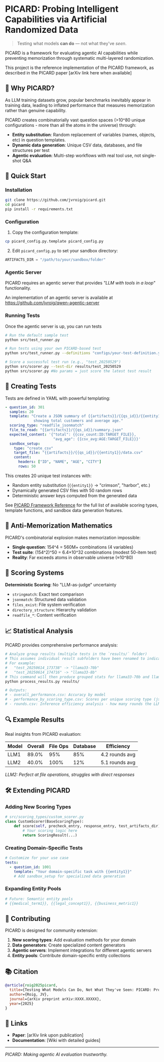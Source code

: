 # PICARD: Probing Intelligent Capabilities via Artificial Randomized Data

> Testing what models **can do** — not what they've *seen*.

PICARD is a framework for evaluating agentic AI capabilities while preventing memorization through systematic multi-layered randomization. 

This project is the reference implementation of the PICARD framework, as described in the PICARD paper [arXiv link here when available]

## 🎯 Why PICARD?

As LLM training datasets grow, popular benchmarks inevitably appear in training data, leading to inflated performance that measures memorization rather than genuine capability.

PICARD creates combinatorially vast question spaces (>10^80 unique configurations - more than all the atoms in the universe) through:
- **Entity substitution**: Random replacement of variables (names, objects, etc) in question templates.
- **Dynamic data generation**: Unique CSV data, databases, and file structures per test
- **Agentic evaluation**: Multi-step workflows with real tool use, not single-shot Q&A

## 🚀 Quick Start

### Installation

```bash
git clone https://github.com/jvroig/picard.git
cd picard
pip install -r requirements.txt
```

### Configuration

1. Copy the configuration template:
```bash
cp picard_config.py.template picard_config.py
```

2. Edit `picard_config.py` to set your sandbox directory:
```python
ARTIFACTS_DIR = "/path/to/your/sandbox/folder"
```
### Agentic Server
PICARD requires an agentic server that provides *"LLM with tools in a loop"* functionality. 

An implementation of an agentic server is available at https://github.com/jvroig/qwen-agentic-server

### Running Tests
Once the agentic server is up, you can run tests


```bash
# Run the default sample test
python src/test_runner.py

# Run tests using your own PICARD-based test
python src/test_runner.py --definitions "configs/your-test-definition.yml"

# Score a successful test run (e.g., "test_20250529")
python src/scorer.py --test-dir results/test_20250529 
python src/scorer.py #No params = just score the latest test result
```

## 📝 Creating Tests

Tests are defined in YAML with powerful templating:

```yaml
- question_id: 301
  samples: 20
  template: "Create a JSON summary of {{artifacts}}/{{qs_id}}/{{entity1}}/data.csv 
             showing total customers and average age."
  scoring_type: "readfile_jsonmatch"
  file_to_read: "{{artifacts}}/{{qs_id}}/summary.json"
  expected_content: '{"total": {{csv_count:ID:TARGET_FILE}}, 
                      "avg_age": {{csv_avg:AGE:TARGET_FILE}}}'
  sandbox_setup:
    type: "create_csv"
    target_file: "{{artifacts}}/{{qs_id}}/{{entity1}}/data.csv"
    content:
      headers: ["ID", "NAME", "AGE", "CITY"] 
      rows: 50
```

This creates 20 unique test instances with:
- Random entity substitution (`{{entity1}}` → "crimson", "harbor", etc.)
- Dynamically generated CSV files with 50 random rows
- Deterministic answer keys computed from the generated data

See [PICARD Framework Reference](REFERENCE.md) for the full list of available scoring types, template functions, and sandbox data generation features.

## 🎲 Anti-Memorization Mathematics

PICARD's combinatorial explosion makes memorization impossible:

- **Single question**: 154^4 = 560M+ combinations (4 variables)
- **Test suite**: (154^2)^50 = 6.4×10^32 combinations (modest 50-item test)
- **Reality**: Far exceeds atoms in observable universe (≈10^80)

## 🔧 Scoring Systems

**Deterministic Scoring**: No "LLM-as-judge" uncertainty
- `stringmatch`: Exact text comparison
- `jsonmatch`: Structured data validation
- `files_exist`: File system verification  
- `directory_structure`: Hierarchy validation
- `readfile_*`: Content verification

## 📈 Statistical Analysis

PICARD provides comprehensive performance analysis:

```bash
# Analyze group results (multiple tests in the `results/` folder) 
# This assumes individual result subfolders have been renamed to indicate LLM
# For example:
#   "test_20250614_173738" -> "llama33-70b"
#   "test_20250614_174716" -> "llama33-8b" 
# This command will then produce grouped stats for llama33-70b and llama33-8b
python process_results.py results/

# Outputs:
# - overall_performance.csv: Accuracy by model
# - performance_by_scoring_type.csv: Scores per unique scoring type (jsonmatch, stringmatch, readfile_jsonmatch, readfile_stringmatch)  
# - rounds.csv: Inference efficiency analysis - how many rounds the LLM takes per question
```

## 🔍 Example Results

Real insights from PICARD evaluation:

| Model | Overall | File Ops | Database | Efficiency |
|-------|---------|----------|----------|------------|
| LLM1 | 89.0% | 95% | 85% | 4.2 rounds avg |
| LLM2 | 40.0% | 100% | 12% | 5.1 rounds avg |

*LLM2: Perfect at file operations, struggles with direct responses*

## 🛠️ Extending PICARD

### Adding New Scoring Types

```python
# src/scoring_types/custom_scorer.py
class CustomScorer(BaseScoringType):
    def score(self, precheck_entry, response_entry, test_artifacts_dir):
        # Your scoring logic here
        return ScoringResult(...)
```

### Creating Domain-Specific Tests

```yaml
# Customize for your use case
tests:
  - question_id: 1001
    template: "Your domain-specific task with {{entity1}}"
    # Add sandbox_setup for specialized data generation
```

### Expanding Entity Pools

```python
# Future: Semantic entity pools
# {{medical_term1}}, {{legal_concept1}}, {{business_metric1}}
```

## 🤝 Contributing

PICARD is designed for community extension:

1. **New scoring types**: Add evaluation methods for your domain
2. **Data generators**: Create specialized content generators  
3. **Agentic servers**: Implement integrations for different agentic servers
4. **Entity pools**: Contribute domain-specific entity collections

## 📚 Citation

```bibtex
@article{roig2025picard,
  title={Testing What Models Can Do, Not What They've Seen: PICARD: Probing Intelligent Capabilities via Artificial Randomized Data},
  author={Roig, JV},
  journal={arXiv preprint arXiv:XXXX.XXXXX},
  year={2025}
}
```

## 🔗 Links

- **Paper**: [arXiv link upon publication]
- **Documentation**: [Wiki with detailed guides]

---

*PICARD: Making agentic AI evaluation trustworthy.*

